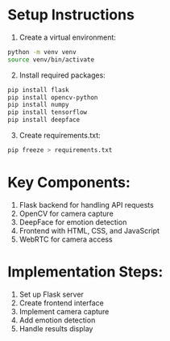 # Setup Instructions

1. Create a virtual environment:
```bash
python -m venv venv
source venv/bin/activate 
```

2. Install required packages:
```bash
pip install flask
pip install opencv-python
pip install numpy
pip install tensorflow
pip install deepface
```

3. Create requirements.txt:
```bash
pip freeze > requirements.txt
```

# Key Components:
1. Flask backend for handling API requests
2. OpenCV for camera capture
3. DeepFace for emotion detection
4. Frontend with HTML, CSS, and JavaScript
5. WebRTC for camera access

# Implementation Steps:
1. Set up Flask server
2. Create frontend interface
3. Implement camera capture
4. Add emotion detection
5. Handle results display